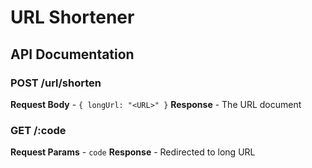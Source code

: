 # URL Shortener

## API Documentation

### POST /url/shorten
**Request Body** - `{ longUrl: "<URL>" }`
**Response** - The URL document

### GET /:code
**Request Params** - `code`
**Response** - Redirected to long URL